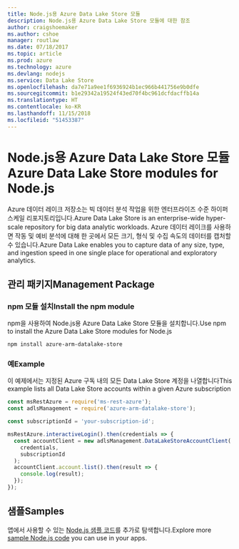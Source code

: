 ```yaml
---
title: Node.js용 Azure Data Lake Store 모듈
description: Node.js용 Azure Data Lake Store 모듈에 대한 참조
author: craigshoemaker
ms.author: cshoe
manager: routlaw
ms.date: 07/18/2017
ms.topic: article
ms.prod: azure
ms.technology: azure
ms.devlang: nodejs
ms.service: Data Lake Store
ms.openlocfilehash: da7e71a9ee1f6936924b1ec966b441756e9b0dfe
ms.sourcegitcommit: b1e29342a19524f43ed70f4bc961dcfdacffb14a
ms.translationtype: HT
ms.contentlocale: ko-KR
ms.lasthandoff: 11/15/2018
ms.locfileid: "51453387"
---
```

# <a name="azure-data-lake-store-modules-for-nodejs"></a><span data-ttu-id="604bf-103">Node.js용 Azure Data Lake Store 모듈</span><span class="sxs-lookup"><span data-stu-id="604bf-103">Azure Data Lake Store modules for Node.js</span></span>

<span data-ttu-id="604bf-104">Azure 데이터 레이크 저장소는 빅 데이터 분석 작업을 위한 엔터프라이즈 수준 하이퍼 스케일 리포지토리입니다.</span><span class="sxs-lookup"><span data-stu-id="604bf-104">Azure Data Lake Store is an enterprise-wide hyper-scale repository for big data analytic workloads.</span></span> <span data-ttu-id="604bf-105">Azure 데이터 레이크를 사용하면 작동 및 예비 분석에 대해 한 곳에서 모든 크기, 형식 및 수집 속도의 데이터를 캡처할 수 있습니다.</span><span class="sxs-lookup"><span data-stu-id="604bf-105">Azure Data Lake enables you to capture data of any size, type, and ingestion speed in one single place for operational and exploratory analytics.</span></span>

## <a name="management-package"></a><span data-ttu-id="604bf-106">관리 패키지</span><span class="sxs-lookup"><span data-stu-id="604bf-106">Management Package</span></span>

### <a name="install-the-npm-module"></a><span data-ttu-id="604bf-107">npm 모듈 설치</span><span class="sxs-lookup"><span data-stu-id="604bf-107">Install the npm module</span></span>

<span data-ttu-id="604bf-108">npm을 사용하여 Node.js용 Azure Data Lake Store 모듈을 설치합니다.</span><span class="sxs-lookup"><span data-stu-id="604bf-108">Use npm to install the Azure Data Lake Store modules for Node.js</span></span>

```bash
npm install azure-arm-datalake-store
```

### <a name="example"></a><span data-ttu-id="604bf-109">예</span><span class="sxs-lookup"><span data-stu-id="604bf-109">Example</span></span>

<span data-ttu-id="604bf-110">이 예제에서는 지정된 Azure 구독 내의 모든 Data Lake Store 계정을 나열합니다</span><span class="sxs-lookup"><span data-stu-id="604bf-110">This example lists all Data Lake Store accounts within a given Azure subscription</span></span>

```javascript
const msRestAzure = require('ms-rest-azure');
const adlsManagement = require('azure-arm-datalake-store');

const subscriptionId = 'your-subscription-id';

msRestAzure.interactiveLogin().then(credentials => {
  const accountClient = new adlsManagement.DataLakeStoreAccountClient(
    credentials,
    subscriptionId
  );
  accountClient.account.list().then(result => {
    console.log(result);
  });
});
```

## <a name="samples"></a><span data-ttu-id="604bf-111">샘플</span><span class="sxs-lookup"><span data-stu-id="604bf-111">Samples</span></span>

<span data-ttu-id="604bf-112">앱에서 사용할 수 있는 [Node.js 샘플 코드](https://azure.microsoft.com/resources/samples/?platform=nodejs)를 추가로 탐색합니다.</span><span class="sxs-lookup"><span data-stu-id="604bf-112">Explore more [sample Node.js code](https://azure.microsoft.com/resources/samples/?platform=nodejs) you can use in your apps.</span></span>

